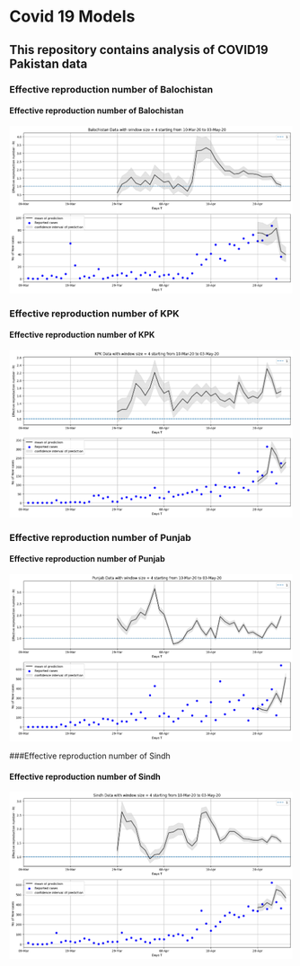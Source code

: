 # Covid 19 Models
## This repository contains analysis of COVID19 Pakistan data

### Effective reproduction number of Balochistan
#### Effective reproduction number of Balochistan
![Effective reproduction number of Balochistan](/pakistan_data/Predictions/Balochistan.png)

### Effective reproduction number of KPK
#### Effective reproduction number of KPK
![Effective reproduction number of KPK](/pakistan_data/Predictions/KPK.png)

### Effective reproduction number of Punjab
#### Effective reproduction number of Punjab
![Effective reproduction number of Punjab](/pakistan_data/Predictions/Punjab.png)

###Effective reproduction number of Sindh
#### Effective reproduction number of Sindh
![Effective reproduction number of Sindh](/pakistan_data/Predictions/Sindh.png)